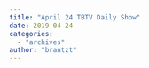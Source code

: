 ```yaml
---
title: "April 24 TBTV Daily Show"
date: 2019-04-24
categories: 
  - "archives"
author: "brantzt"
---
```



